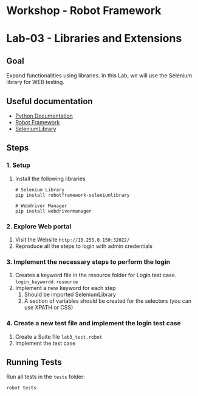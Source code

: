 # Workshop - Robot Framework

# Lab-03 - Libraries and Extensions

## Goal
Expand functionalities using libraries. In this Lab, we will use the Selenium library for WEB testing.

## Useful documentation

- [Python Documentation](https://docs.python.org/3/reference/index.html)
- [Robot Framework](https://robotframework.org/robotframework/latest/RobotFrameworkUserGuide.html)
- [SeleniumLibrary](https://robotframework.org/SeleniumLibrary/SeleniumLibrary.html)


## Steps

### 1. Setup
1. Install the following libraries
   ```pwsh
   # Selenium Library
   pip install robotframework-seleniumlibrary

   # Webdriver Manager
   pip install webdrivermanager
   ```

### 2. Explore Web portal 

1. Visit the Website ``` http://10.255.0.150:32022/ ```
2. Reproduce all the steps to login with admin credentials


### 3. Implement the necessary steps to perform the login
1.  Creates a keyword file in the resource folder for Login test case. ```login_keywordd.resource```
2.  Implement a new keyword for each step
    1.  Should be imported SeleniumLibrary
    2.  A section of variables should be created for the selectors (you can use XPATH or CSS)

### 4. Create a new test file and implement the login test case
1. Create a Suite file ```lab3_test.robot```
2. Implement the test case


## Running Tests
Run all tests in the `tests` folder:
```pwsh
robot tests
```
